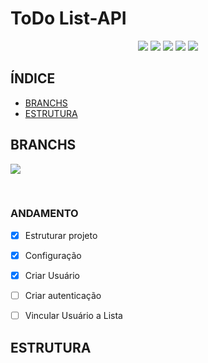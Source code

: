 # ToDo List-API

<p align="center">
  <img src="https://img.shields.io/badge/nestjs-%23E0234E.svg?style=for-the-badge&logo=nestjs&logoColor=white" />
  <img src="https://img.shields.io/badge/typescript-%23007ACC.svg?style=for-the-badge&logo=typescript&logoColor=white" />
  <img src="https://img.shields.io/badge/SQLite-07405E?style=for-the-badge&logo=sqlite&logoColor=white" />
  <img src="https://img.shields.io/badge/typeorm-323330?style=for-the-badge&logo=sequelize&logoColor=blue" />
  <img src="https://img.shields.io/badge/ANDAMENTO-green?logo=github&label=STATUS" />
</p>


## ÍNDICE
 - [BRANCHS](#branchs)
 - [ESTRUTURA](#estrutura)


## BRANCHS
<p><img src="https://img.shields.io/badge/MAIN-8A2BE2?logo=git&label=BRANCH&labelColor=white" /></p>
<br>

### ANDAMENTO
  - [x] Estruturar projeto
  - [x] Configuração
  - [x] Criar Usuário
  - [ ] Criar autenticação
  - [ ] Vincular Usuário a Lista



## ESTRUTURA
<p align="center"></p>


